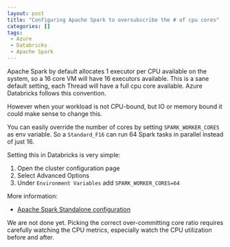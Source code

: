 ```yaml
---
layout: post
title: "Configuring Apache Spark to oversubscribe the # of cpu cores"
categories: []
tags:
 - Azure
 - Databricks
 - Apache Spark
---
```


Apache Spark by default allocates 1 executor per CPU available on the system, so a 16 core VM will have 16 executors available. This is a sane default setting, each Thread will have a full cpu core available. Azure Databricks follows this convention. 

However when your workload is not CPU-bound, but IO or memory bound it could make sense to change this. 

You can easily override the number of cores by setting `SPARK_WORKER_CORES` as env variable. So a `Standard_F16` can run 64 Spark tasks in parallel instead of just 16. 

Setting this in Databricks is very simple: 

1. Open the cluster configuration page
2. Select Advanced Options
3. Under `Environment Variables` add `SPARK_WORKER_CORES=64`

More information:
- [Apache Spark Standalone configuration](https://spark.apache.org/docs/latest/spark-standalone.html)

We are not done yet. Picking the correct over-committing core ratio requires carefully watching the CPU metrics, especially watch the CPU utilization before and after. 